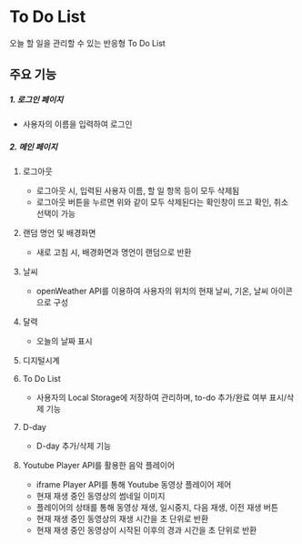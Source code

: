 # To Do List
오늘 할 일을 관리할 수 있는 반응형 To Do List



## 주요 기능
##### 1. 로그인 페이지
* 사용자의 이름을 입력하여 로그인

##### 2. 메인 페이지
1. 로그아웃
    * 로그아웃 시, 입력된 사용자 이름, 할 일 항목 등이 모두 삭제됨
    * 로그아웃 버튼을 누르면 위와 같이 모두 삭제된다는 확인창이 뜨고 확인, 취소 선택이 가능

2. 랜덤 명언 및 배경화면
    * 새로 고침 시, 배경화면과 명언이 랜덤으로 반환

3. 날씨
    * openWeather API를 이용하여 사용자의 위치의 현재 날씨, 기온, 날씨 아이콘으로 구성

4. 달력
    * 오늘의 날짜 표시

5. 디지털시계

6. To Do List
    * 사용자의 Local Storage에 저장하여 관리하며, to-do 추가/완료 여부 표시/삭제 기능

7. D-day
    * D-day 추가/삭제 기능

6. Youtube Player API를 활용한 음악 플레이어
    * iframe Player API를 통해 Youtube 동영상 플레이어 제어
    * 현재 재생 중인 동영상의 썸네일 이미지
    * 플레이어의 상태를 통해 동영상 재생, 일시중지, 다음 재생, 이전 재생 버튼
    * 현재 재생 중인 동영상의 재생 시간을 초 단위로 반환
    * 현재 재생 중인 동영상이 시작된 이후의 경과 시간을 초 단위로 반환